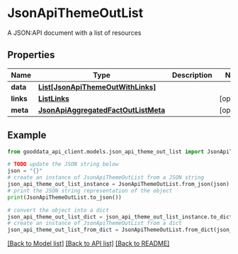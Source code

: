 # JsonApiThemeOutList

A JSON:API document with a list of resources

## Properties

Name | Type | Description | Notes
------------ | ------------- | ------------- | -------------
**data** | [**List[JsonApiThemeOutWithLinks]**](JsonApiThemeOutWithLinks.md) |  | 
**links** | [**ListLinks**](ListLinks.md) |  | [optional] 
**meta** | [**JsonApiAggregatedFactOutListMeta**](JsonApiAggregatedFactOutListMeta.md) |  | [optional] 

## Example

```python
from gooddata_api_client.models.json_api_theme_out_list import JsonApiThemeOutList

# TODO update the JSON string below
json = "{}"
# create an instance of JsonApiThemeOutList from a JSON string
json_api_theme_out_list_instance = JsonApiThemeOutList.from_json(json)
# print the JSON string representation of the object
print(JsonApiThemeOutList.to_json())

# convert the object into a dict
json_api_theme_out_list_dict = json_api_theme_out_list_instance.to_dict()
# create an instance of JsonApiThemeOutList from a dict
json_api_theme_out_list_from_dict = JsonApiThemeOutList.from_dict(json_api_theme_out_list_dict)
```
[[Back to Model list]](../README.md#documentation-for-models) [[Back to API list]](../README.md#documentation-for-api-endpoints) [[Back to README]](../README.md)


